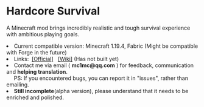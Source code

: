 # Hardcore Survival

<p>A Minecraft mod brings incredibly realistic and tough survival experience with ambitious playing goals.</p>
<li>Current compatible version: Minecraft 1.19.4, Fabric (Might be compatible with Forge in the future)</li>
<li>Links:&nbsp;&nbsp;<a href="http://hcs.coolpage.biz/">[Official]</a>&nbsp;&nbsp;
<a href="https://www.mcmod.cn/">[Wiki]</a> (Has not built yet)</li>
<li>Contact me via email ( <b>mc1mc@qq.com</b> )  for feedback, communication and <b>helping translation</b>.
<br/>&nbsp;&nbsp;&nbsp;&nbsp;&nbsp;PS: If you encountered bugs, you can report it in "issues", rather than emailing.</li>
<li><b>Still incomplete</b>(alpha version), please understand that it needs to be enriched and polished.</li>